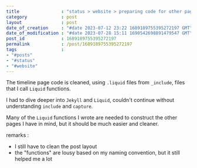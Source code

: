 ```yaml
---
title                : "status > website > preparing code for other pages"
category             : post
layout               : post
date_of_creation     : "#date 2023-07-12 23:22 1689189755395272197 GMT"
date_of_modification : "#date 2023-07-28 15:11 1690542698891479547 GMT"
post_id              : 1689189755395272197
permalink            : /post/1689189755395272197
tags                 :
- "#posts"
- "#status"
- "#website"
---
```


The timeline page code is cleaned, using `.liquid` files from `_include`, files that I call `Liquid` functions.

I had to dive deeper into `Jekyll` and `Liquid`, couldn't continue without understanding `include` and `capture`.

Many of the `Liquid` functions I wrote are needed to construct the other pages I have in mind, but it should be much easier and cleaner. 

remarks : 
- I still have to clean the post layout
- the "functions" are lousy based on my naming convention, but it still helped me a lot